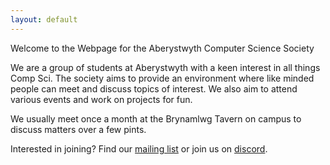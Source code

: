 ```yaml
---
layout: default
---
```

Welcome to the Webpage for the Aberystwyth Computer Science Society

We are a group of students at Aberystwyth with a keen interest in all things
Comp Sci. The society aims to provide an environment where like minded people
can meet and discuss topics of interest. We also aim to attend various events
and work on projects for fun.

We usually meet once a month at the Brynamlwg Tavern on campus to discuss
matters over a few pints.


Interested in joining? Find our [mailing
list](https://groups.google.com/forum/#!forum/abercompsoc) or join us on
[discord](https://discord.gg/3mxCSqj8pK).
